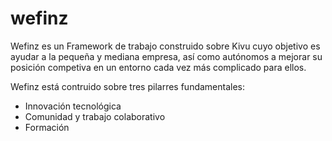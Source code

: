 # wefinz

Wefinz es un Framework de trabajo construido sobre Kivu cuyo objetivo es ayudar a la pequeña y mediana empresa, así como autónomos a mejorar su posición competiva en un entorno cada vez más complicado para ellos.

Wefinz está contruido sobre tres pilarres fundamentales:

* Innovación tecnológica
* Comunidad y trabajo colaborativo
* Formación

